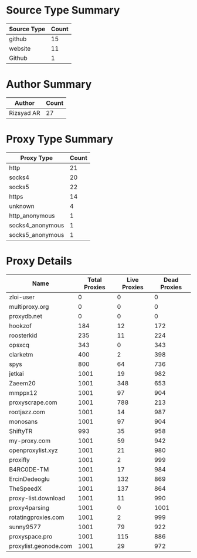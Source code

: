 # Source Type Summary

| Source Type | Count |
|-------------|-------|
| github | 15 |
| website | 11 |
| Github | 1 |


# Author Summary

| Author | Count |
|--------|-------|
| Rizsyad AR | 27 |


# Proxy Type Summary

| Proxy Type | Count |
|------------|-------|
| http | 21 |
| socks4 | 20 |
| socks5 | 22 |
| https | 14 |
| unknown | 4 |
| http_anonymous | 1 |
| socks4_anonymous | 1 |
| socks5_anonymous | 1 |


# Proxy Details

| Name | Total Proxies | Live Proxies | Dead Proxies |
|------|---------------|--------------|---------------|
| zloi-user | 0 | 0 | 0 |
| multiproxy.org | 0 | 0 | 0 |
| proxydb.net | 0 | 0 | 0 |
| hookzof | 184 | 12 | 172 |
| roosterkid | 235 | 11 | 224 |
| opsxcq | 343 | 0 | 343 |
| clarketm | 400 | 2 | 398 |
| spys | 800 | 64 | 736 |
| jetkai | 1001 | 19 | 982 |
| Zaeem20 | 1001 | 348 | 653 |
| mmppx12 | 1001 | 97 | 904 |
| proxyscrape.com | 1001 | 788 | 213 |
| rootjazz.com | 1001 | 14 | 987 |
| monosans | 1001 | 97 | 904 |
| ShiftyTR | 993 | 35 | 958 |
| my-proxy.com | 1001 | 59 | 942 |
| openproxylist.xyz | 1001 | 21 | 980 |
| proxifly | 1001 | 2 | 999 |
| B4RC0DE-TM | 1001 | 17 | 984 |
| ErcinDedeoglu | 1001 | 132 | 869 |
| TheSpeedX | 1001 | 137 | 864 |
| proxy-list.download | 1001 | 11 | 990 |
| proxy4parsing | 1001 | 0 | 1001 |
| rotatingproxies.com | 1001 | 2 | 999 |
| sunny9577 | 1001 | 79 | 922 |
| proxyspace.pro | 1001 | 115 | 886 |
| proxylist.geonode.com | 1001 | 29 | 972 |
